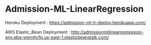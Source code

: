 # Admission-ML-LinearRegression

Heroku Deployment : https://admission-ml-lr-deploy.herokuapp.com/

AWS Elastic_Bean Deployment : http://admissionmllinearregression-env.eba-ymrnhcfp.us-east-1.elasticbeanstalk.com/

